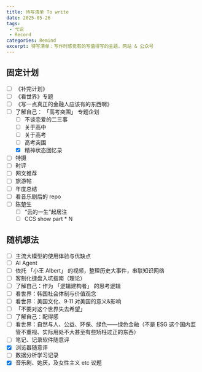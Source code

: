 ```yaml
---
title: 待写清单 To write
date: 2025-05-26
tags: 
 - 弋说
 - Record
categories: Remind
excerpt: 待写清单：写作时感觉有的写值得写的主题，网站 & 公众号
---
```



## 固定计划
- [ ] 《补完计划》
- [ ] 《看世界》专题
- [ ] 《写一点真正的金融人应该有的东西啊》
- [ ] 了解自己： 「高考突围」 专题企划
	- [ ] 不谈恋爱的二三事
	- [ ] 关于高中
	- [ ] 关于高考
	- [ ] 高考突围
	- [x] 精神状态回忆录
- [ ] 特摄
- [ ] 时评
- [ ] 网文推荐
- [ ] 旅游帖
- [ ] 年度总结
- [ ] 看音乐剧后的 repo
- [ ] 陈楚生
	- [ ] “云的一生”起居注
	- [ ] CCS show part * N

## 随机想法
- [ ] 主流大模型的使用体验与优缺点
- [ ] AI Agent
- [ ] 依托 「小王 Albert」 的视频，整理历史大事件，串联知识网络
- [ ] 客制化键盘入坑指南（理论）
- [ ] 了解自己：作为 「逻辑建构者」 的思考逻辑
- [ ] 看世界：韩国社会体制与价值观念
- [ ] 看世界：美国文化、9·11 对美国的意义&影响
- [ ]  「不要对这个世界失去希望」 
- [ ] 了解自己：配得感
- [ ] 看世界：自然与人、公益、环保、绿色——绿色金融（不是 ESG 这个国内监管不重视、实际用处不大甚至有些矫枉过正的东西）
- [ ] 笔记、记录软件随意评
- [x] 浏览器随意评
- [ ] 数据分析学习记录
- [x] 音乐剧、她厌，及女性主义 etc 议题